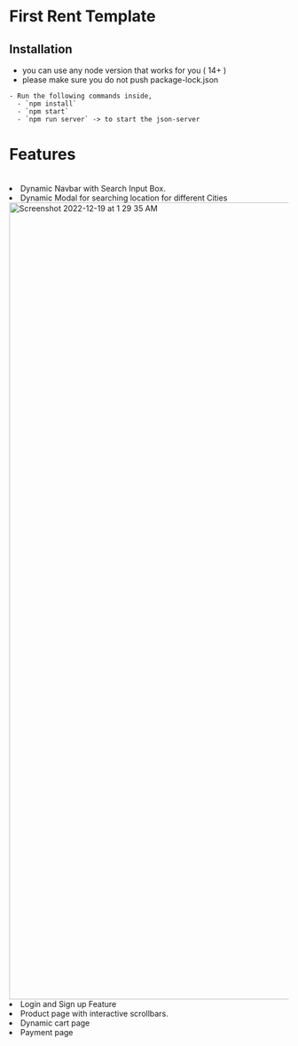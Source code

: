 # First Rent Template

## Installation

- you can use any node version that works for you ( 14+ )
- please make sure you do not push package-lock.json

```
- Run the following commands inside,
  - `npm install`
  - `npm start`
  - `npm run server` -> to start the json-server

```

# Features
<br>
<li>
Dynamic Navbar with Search Input Box.</li>
<li> Dynamic Modal for searching location for different Cities </li>
 <img width="1437" alt="Screenshot 2022-12-19 at 1 29 35 AM" src="https://user-images.githubusercontent.com/110046267/208317053-5f52dfb0-08ae-4d16-9174-c06e2091dd63.png">

 <li> Login and Sign up Feature </li>
<li> Product page with interactive scrollbars. </li> 
<li> Dynamic cart page </li>
<li> Payment page </li>



